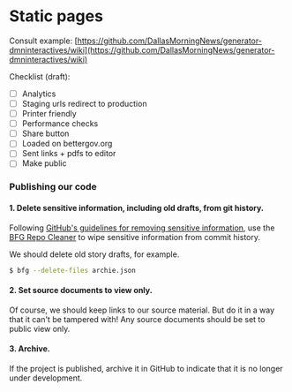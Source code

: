 # Static pages

Consult example: [https://github.com/DallasMorningNews/generator-dmninteractives/wiki](https://github.com/DallasMorningNews/generator-dmninteractives/wiki)

Checklist \(draft\):

* [ ] Analytics
* [ ] Staging urls redirect to production
* [ ] Printer friendly
* [ ] Performance checks
* [ ] Share button
* [ ] Loaded on bettergov.org
* [ ] Sent links + pdfs to editor
* [ ] Make public

### **Publishing our code**

#### **1. Delete sensitive information, including old drafts, from git history.** 

Following [GitHub's guidelines for removing sensitive information](https://help.github.com/en/articles/removing-sensitive-data-from-a-repository), use the [BFG Repo Cleaner](https://rtyley.github.io/bfg-repo-cleaner/) to wipe sensitive information from commit history.

We should delete old story drafts, for example.

```bash
$ bfg --delete-files archie.json
```

#### **2. Set source documents to view only.**

Of course, we should keep links to our source material. But do it in a way that it can't be tampered with! Any source documents should be set to public view only.

#### **3. Archive.**

If the project is published, archive it in GitHub to indicate that it is no longer under development.

